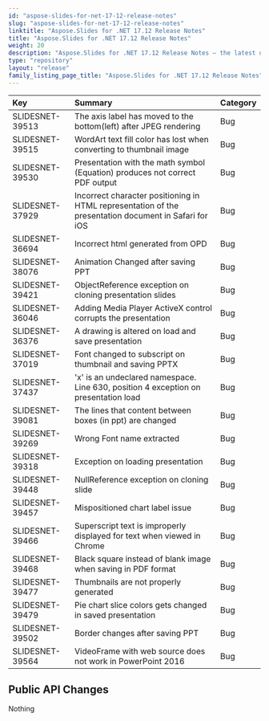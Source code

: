 ```yaml
---
id: "aspose-slides-for-net-17-12-release-notes"
slug: "aspose-slides-for-net-17-12-release-notes"
linktitle: "Aspose.Slides for .NET 17.12 Release Notes"
title: "Aspose.Slides for .NET 17.12 Release Notes"
weight: 20
description: "Aspose.Slides for .NET 17.12 Release Notes – the latest updates and fixes."
type: "repository"
layout: "release"
family_listing_page_title: "Aspose.Slides for .NET 17.12 Release Notes"
---
```


|**Key**|**Summary**|**Category**|
| :- | :- | :- |
|SLIDESNET-39513|The axis label has moved to the bottom(left) after JPEG rendering|Bug|
|SLIDESNET-39515|WordArt text fill color has lost when converting to thumbnail image|Bug|
|SLIDESNET-39530|Presentation with the math symbol (Equation) produces not correct PDF output|Bug|
|SLIDESNET-37929|Incorrect character positioning in HTML representation of the presentation document in Safari for iOS|Bug|
|SLIDESNET-36694|Incorrect html generated from OPD|Bug|
|SLIDESNET-38076|Animation Changed after saving PPT|Bug|
|SLIDESNET-39421|ObjectReference exception on cloning presentation slides|Bug|
|SLIDESNET-36046|Adding Media Player ActiveX control corrupts the presentation|Bug|
|SLIDESNET-36376|A drawing is altered on load and save presentation|Bug|
|SLIDESNET-37019|Font changed to subscript on thumbnail and saving PPTX|Bug|
|SLIDESNET-37437|'x' is an undeclared namespace. Line 630, position 4 exception on presentation load|Bug|
|SLIDESNET-39081|The lines that content between boxes (in ppt) are changed|Bug|
|SLIDESNET-39269|Wrong Font name extracted|Bug|
|SLIDESNET-39318|Exception on loading presentation|Bug|
|SLIDESNET-39448|NullReference exception on cloning slide|Bug|
|SLIDESNET-39457|Mispositioned chart label issue|Bug|
|SLIDESNET-39466|Superscript text is improperly displayed for text when viewed in Chrome|Bug|
|SLIDESNET-39468|Black square instead of blank image when saving in PDF format|Bug|
|SLIDESNET-39477|Thumbnails are not properly generated|Bug|
|SLIDESNET-39479|Pie chart slice colors gets changed in saved presentation|Bug|
|SLIDESNET-39502|Border changes after saving PPT|Bug|
|SLIDESNET-39564|VideoFrame with web source does not work in PowerPoint 2016|Bug|
## **Public API Changes**


Nothing
